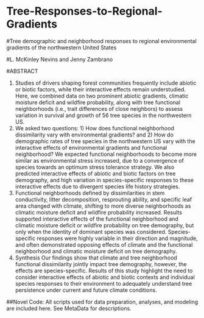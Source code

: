 # Tree-Responses-to-Regional-Gradients

#Tree demographic and neighborhood responses to regional environmental gradients of the northwestern United States

#L. McKinley Nevins and Jenny Zambrano

#ABSTRACT 
1.	Studies of drivers shaping forest communities frequently include abiotic or biotic factors, while their interactive effects remain understudied. Here, we combined data on two prominent abiotic gradients, climatic moisture deficit and wildfire probability, along with tree functional neighborhoods (i.e., trait differences of close neighbors) to assess variation in survival and growth of 56 tree species in the northwestern US.
2.	We asked two questions: 1) How does functional neighborhood dissimilarity vary with environmental gradients? and 2) How do demographic rates of tree species in the northwestern US vary with the interactive effects of environmental gradients and functional neighborhood? We expected functional neighborhoods to become more similar as environmental stress increased, due to a convergence of species towards an optimum stress tolerance strategy. We also predicted interactive effects of abiotic and biotic factors on tree demography, and high variation in species-specific responses to these interactive effects due to divergent species life history strategies. 
3.	Functional neighborhoods defined by dissimilarities in stem conductivity, litter decomposition, resprouting ability, and specific leaf area changed with climate, shifting to more diverse neighborhoods as climatic moisture deficit and wildfire probability increased. Results supported interactive effects of the functional neighborhood and climatic moisture deficit or wildfire probability on tree demography, but only when the identity of dominant species was considered. Species-specific responses were highly variable in their direction and magnitude, and often demonstrated opposing effects of climate and the functional neighborhood and climatic moisture deficit on tree demography.  
4.	Synthesis Our findings show that climate and tree neighborhood functional dissimilarity jointly impact tree demography, however, the effects are species-specific. Results of this study highlight the need to consider interactive effects of abiotic and biotic contexts and individual species responses to their environment to adequately understand tree persistence under current and future climate conditions.



##Novel Code:
All scripts used for data preparation, analyses, and modeling are included here. 
See MetaData for descriptions. 


